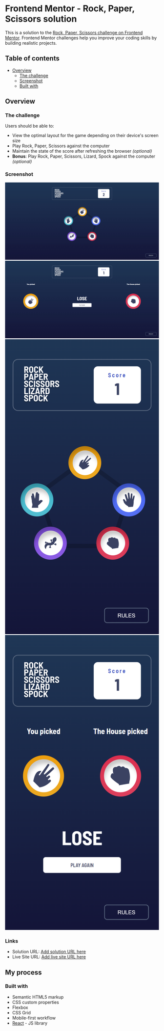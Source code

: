 # Frontend Mentor - Rock, Paper, Scissors solution

This is a solution to the [Rock, Paper, Scissors challenge on Frontend Mentor](https://www.frontendmentor.io/challenges/rock-paper-scissors-game-pTgwgvgH). Frontend Mentor challenges help you improve your coding skills by building realistic projects.

## Table of contents

-   [Overview](#overview)
    -   [The challenge](#the-challenge)
    -   [Screenshot](#screenshot)
    -   [Built with](#built-with)

## Overview

### The challenge

Users should be able to:

-   View the optimal layout for the game depending on their device's screen size
-   Play Rock, Paper, Scissors against the computer
-   Maintain the state of the score after refreshing the browser _(optional)_
-   **Bonus**: Play Rock, Paper, Scissors, Lizard, Spock against the computer _(optional)_

### Screenshot

![desktop](./design/desktop.jpg)
![desktop-result](./design/desktop-result.jpg)
![mobile](./design/mobile.png)
![desktop-result](./design/mobile-result.png)

### Links

-   Solution URL: [Add solution URL here](https://github.com/Mariamtarek514/rock-paper-scissors-game)
-   Live Site URL: [Add live site URL here](https://classy-cobbler-6d99ca.netlify.app/)

## My process

### Built with

-   Semantic HTML5 markup
-   CSS custom properties
-   Flexbox
-   CSS Grid
-   Mobile-first workflow
-   [React](https://reactjs.org/) - JS library
